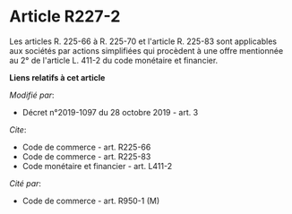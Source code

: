 # Article R227-2

Les articles R. 225-66 à R. 225-70 et l'article R. 225-83 sont applicables aux sociétés par actions simplifiées qui procèdent
à une offre mentionnée au 2° de l'article L. 411-2 du code monétaire et financier.

**Liens relatifs à cet article**

_Modifié par_:

  - Décret n°2019-1097 du 28 octobre 2019 - art. 3

_Cite_:

  - Code de commerce - art. R225-66
  - Code de commerce - art. R225-83
  - Code monétaire et financier - art. L411-2

_Cité par_:

  - Code de commerce - art. R950-1 (M)
